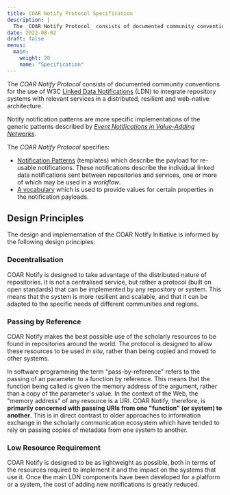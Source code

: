```yaml
---
title: COAR Notify Protocol Specification
description: |
  The _COAR Notify Protocol_ consists of documented community conventions for the use of W3C Linked Data Notifications (LDN) to integrate repository systems with relevant services in a distributed, resilient and web-native architecture.
date: 2022-08-02
draft: false
menus:
  main:
    weight: 20
    name: "Specification"
---
```

The _COAR Notify Protocol_ consists of documented community conventions for the use of W3C [Linked Data Notifications](https://www.w3.org/TR/2017/REC-ldn-20170502/) (LDN) to integrate repository systems with relevant services in a distributed, resilient and web-native architecture.

Notify notification patterns are more specific implementations of the generic patterns described by _[Event Notifications in Value-Adding Networks](https://www.eventnotifications.net)_.

The _COAR Notify Protocol_ specifies:

* [Notification Patterns](/specification/patterns/) (templates) which describe the payload for re-usable notifications. These notifications describe the individual linked data notifications sent between repositories and services, one or more of which may be used in a *workflow*.
* [A vocabulary](/specification/vocabulary/) which is used to provide values for certain properties in the notification payloads.


## Design Principles
The design and implementation of the COAR Notify Initiative is informed by the following design principles:

### Decentralisation
COAR Notify is designed to take advantage of the distributed nature of repositories. It is not a centralised service, but rather a protocol (built on open standards) that can be implemented by any repository or system. This means that the system is more resilient and scalable, and that it can be adapted to the specific needs of different communities and regions.

### Passing by Reference
COAR Notify makes the best possible use of the scholarly resources to be found in repositories around the world. The protocol is designed to allow these resources to be used _in situ_, rather than being copied and moved to other systems.

In software programming the term "pass-by-reference" refers to the passing of an parameter to a function by reference. This means that the function being called is given the memory address of the argument, rather than a copy of the parameter's value. In the context of the Web, the "memory address" of any resource is a URI. COAR Notify, therefore, is **primarily concerned with passing URIs from one "function" (or system) to another**. This is in direct contrast to older approaches to information exchange in the scholarly communication ecosystem which have tended to rely on passing copies of metadata from one system to another.

### Low Resource Requirement
COAR Notify is designed to be as lightweight as possible, both in terms of the resources required to implement it and the impact on the systems that use it. Once the main LDN components have been developed for a platform or a system, the cost of adding new notifications is greatly reduced.
